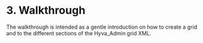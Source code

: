 # 3. Walkthrough

The walkthrough is intended as a gentle introduction on how to create a grid and to the different sections of the Hyva_Admin grid XML.